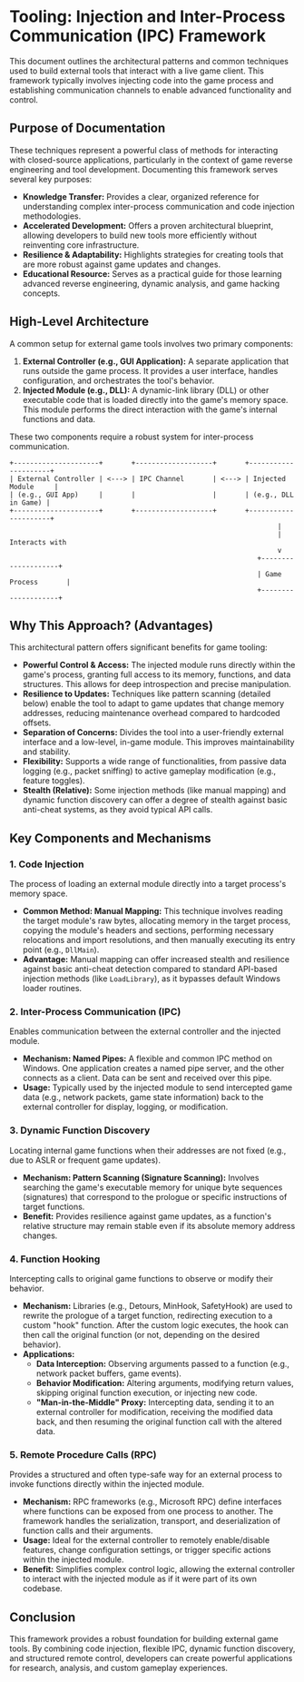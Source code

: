 # Tooling: Injection and Inter-Process Communication (IPC) Framework

This document outlines the architectural patterns and common techniques used to build external tools that interact with a live game client. This framework typically involves injecting code into the game process and establishing communication channels to enable advanced functionality and control.

## Purpose of Documentation

These techniques represent a powerful class of methods for interacting with closed-source applications, particularly in the context of game reverse engineering and tool development. Documenting this framework serves several key purposes:

*   **Knowledge Transfer:** Provides a clear, organized reference for understanding complex inter-process communication and code injection methodologies.
*   **Accelerated Development:** Offers a proven architectural blueprint, allowing developers to build new tools more efficiently without reinventing core infrastructure.
*   **Resilience & Adaptability:** Highlights strategies for creating tools that are more robust against game updates and changes.
*   **Educational Resource:** Serves as a practical guide for those learning advanced reverse engineering, dynamic analysis, and game hacking concepts.

## High-Level Architecture

A common setup for external game tools involves two primary components:

1.  **External Controller (e.g., GUI Application):** A separate application that runs outside the game process. It provides a user interface, handles configuration, and orchestrates the tool's behavior.
2.  **Injected Module (e.g., DLL):** A dynamic-link library (DLL) or other executable code that is loaded directly into the game's memory space. This module performs the direct interaction with the game's internal functions and data.

These two components require a robust system for inter-process communication.

```
+---------------------+       +-------------------+       +---------------------+
| External Controller | <---> | IPC Channel       | <---> | Injected Module     |
| (e.g., GUI App)     |       |                   |       | (e.g., DLL in Game) |
+---------------------+       +-------------------+       +---------------------+
                                                                  |
                                                                  | Interacts with
                                                                  v
                                                             +--------------------+
                                                             | Game Process       |
                                                             +--------------------+
```

## Why This Approach? (Advantages)

This architectural pattern offers significant benefits for game tooling:

*   **Powerful Control & Access:** The injected module runs directly within the game's process, granting full access to its memory, functions, and data structures. This allows for deep introspection and precise manipulation.
*   **Resilience to Updates:** Techniques like pattern scanning (detailed below) enable the tool to adapt to game updates that change memory addresses, reducing maintenance overhead compared to hardcoded offsets.
*   **Separation of Concerns:** Divides the tool into a user-friendly external interface and a low-level, in-game module. This improves maintainability and stability.
*   **Flexibility:** Supports a wide range of functionalities, from passive data logging (e.g., packet sniffing) to active gameplay modification (e.g., feature toggles).
*   **Stealth (Relative):** Some injection methods (like manual mapping) and dynamic function discovery can offer a degree of stealth against basic anti-cheat systems, as they avoid typical API calls.

## Key Components and Mechanisms

### 1. Code Injection

The process of loading an external module directly into a target process's memory space.

*   **Common Method: Manual Mapping:** This technique involves reading the target module's raw bytes, allocating memory in the target process, copying the module's headers and sections, performing necessary relocations and import resolutions, and then manually executing its entry point (e.g., `DllMain`).
*   **Advantage:** Manual mapping can offer increased stealth and resilience against basic anti-cheat detection compared to standard API-based injection methods (like `LoadLibrary`), as it bypasses default Windows loader routines.

### 2. Inter-Process Communication (IPC)

Enables communication between the external controller and the injected module.

*   **Mechanism: Named Pipes:** A flexible and common IPC method on Windows. One application creates a named pipe server, and the other connects as a client. Data can be sent and received over this pipe.
*   **Usage:** Typically used by the injected module to send intercepted game data (e.g., network packets, game state information) back to the external controller for display, logging, or modification.

### 3. Dynamic Function Discovery

Locating internal game functions when their addresses are not fixed (e.g., due to ASLR or frequent game updates).

*   **Mechanism: Pattern Scanning (Signature Scanning):** Involves searching the game's executable memory for unique byte sequences (signatures) that correspond to the prologue or specific instructions of target functions.
*   **Benefit:** Provides resilience against game updates, as a function's relative structure may remain stable even if its absolute memory address changes.

### 4. Function Hooking

Intercepting calls to original game functions to observe or modify their behavior.

*   **Mechanism:** Libraries (e.g., Detours, MinHook, SafetyHook) are used to rewrite the prologue of a target function, redirecting execution to a custom "hook" function. After the custom logic executes, the hook can then call the original function (or not, depending on the desired behavior).
*   **Applications:**
    *   **Data Interception:** Observing arguments passed to a function (e.g., network packet buffers, game events).
    *   **Behavior Modification:** Altering arguments, modifying return values, skipping original function execution, or injecting new code.
    *   **"Man-in-the-Middle" Proxy:** Intercepting data, sending it to an external controller for modification, receiving the modified data back, and then resuming the original function call with the altered data.

### 5. Remote Procedure Calls (RPC)

Provides a structured and often type-safe way for an external process to invoke functions directly within the injected module.

*   **Mechanism:** RPC frameworks (e.g., Microsoft RPC) define interfaces where functions can be exposed from one process to another. The framework handles the serialization, transport, and deserialization of function calls and their arguments.
*   **Usage:** Ideal for the external controller to remotely enable/disable features, change configuration settings, or trigger specific actions within the injected module.
*   **Benefit:** Simplifies complex control logic, allowing the external controller to interact with the injected module as if it were part of its own codebase.

## Conclusion

This framework provides a robust foundation for building external game tools. By combining code injection, flexible IPC, dynamic function discovery, and structured remote control, developers can create powerful applications for research, analysis, and custom gameplay experiences.
